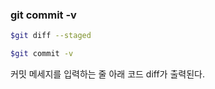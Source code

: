 ### git commit -v

```bash
$git diff --staged
```

```bash
$git commit -v
```

커밋 메세지를 입력하는 줄 아래 코드 diff가 출력된다.
